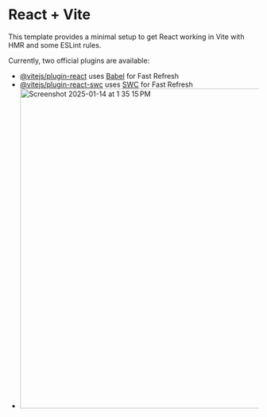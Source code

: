 # React + Vite

This template provides a minimal setup to get React working in Vite with HMR and some ESLint rules.

Currently, two official plugins are available:

- [@vitejs/plugin-react](https://github.com/vitejs/vite-plugin-react/blob/main/packages/plugin-react/README.md) uses [Babel](https://babeljs.io/) for Fast Refresh
- [@vitejs/plugin-react-swc](https://github.com/vitejs/vite-plugin-react-swc) uses [SWC](https://swc.rs/) for Fast Refresh
- <img width="643" alt="Screenshot 2025-01-14 at 1 35 15 PM" src="https://github.com/user-attachments/assets/0d074e2d-cee3-43a2-a2f5-9d019427c958" />

